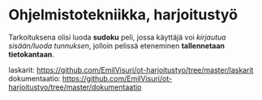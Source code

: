 # Ohjelmistotekniikka, harjoitustyö
Tarkoituksena olisi luoda **sudoku** peli, jossa käyttäjä voi *kirjautua sisään/luoda tunnuksen*, jolloin pelissä eteneminen **tallennetaan tietokantaan**. 


laskarit: https://github.com/EmilVisuri/ot-harjoitustyo/tree/master/laskarit
dokumentaatio: https://github.com/EmilVisuri/ot-harjoitustyo/tree/master/dokumentaatio
